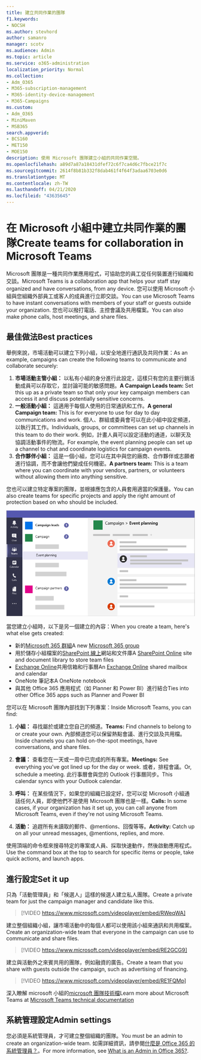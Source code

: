 ```yaml
---
title: 建立共同作業的團隊
f1.keywords:
- NOCSH
ms.author: stevhord
author: samanro
manager: scotv
ms.audience: Admin
ms.topic: article
ms.service: o365-administration
localization_priority: Normal
ms.collection:
- Adm_O365
- M365-subscription-management
- M365-identity-device-management
- M365-Campaigns
ms.custom:
- Adm_O365
- MiniMaven
- MSB365
search.appverid:
- BCS160
- MET150
- MOE150
description: 使用 Microsoft 團隊建立小組的共同作業空間。
ms.openlocfilehash: a89d7a87a18431dfef72c6f7ca4d6c7fbce21f7c
ms.sourcegitcommit: 2614f8b81b332f8dab461f4f64f3adaa6703e0d6
ms.translationtype: MT
ms.contentlocale: zh-TW
ms.lasthandoff: 04/21/2020
ms.locfileid: "43635645"
---
```

# <a name="create-teams-for-collaboration-in-microsoft-teams"></a><span data-ttu-id="51397-103">在 Microsoft 小組中建立共同作業的團隊</span><span class="sxs-lookup"><span data-stu-id="51397-103">Create teams for collaboration in Microsoft Teams</span></span>

<span data-ttu-id="51397-104">Microsoft 團隊是一種共同作業應用程式，可協助您的員工從任何裝置進行組織和交談。</span><span class="sxs-lookup"><span data-stu-id="51397-104">Microsoft Teams is a collaboration app that helps your staff stay organized and have conversations, from any device.</span></span> <span data-ttu-id="51397-105">您可以使用 Microsoft 小組與您組織外部員工或客人的成員進行立即交談。</span><span class="sxs-lookup"><span data-stu-id="51397-105">You can use Microsoft Teams to have instant conversations with members of your staff or guests outside your organization.</span></span> <span data-ttu-id="51397-106">您也可以撥打電話、主控會議及共用檔案。</span><span class="sxs-lookup"><span data-stu-id="51397-106">You can also make phone calls, host meetings, and share files.</span></span>

## <a name="best-practices"></a><span data-ttu-id="51397-107">最佳做法</span><span class="sxs-lookup"><span data-stu-id="51397-107">Best practices</span></span>

<span data-ttu-id="51397-108">舉例來說，市場活動可以建立下列小組，以安全地進行通訊及共同作業：</span><span class="sxs-lookup"><span data-stu-id="51397-108">As an example, campaigns can create the following teams to communicate and collaborate securely:</span></span>

1. <span data-ttu-id="51397-109">**市場活動主管小組：** 以私有小組的身分進行此設定，這樣只有您的主要行銷活動成員可以存取它，並討論可能的敏感問題。</span><span class="sxs-lookup"><span data-stu-id="51397-109">**A Campaign Leads team:** Set this up as a private team so that only your key campaign members can access it and discuss potentially sensitive concerns.</span></span>
2. <span data-ttu-id="51397-110">**一般活動小組：** 這適用于每個人使用的日常通訊和工作。</span><span class="sxs-lookup"><span data-stu-id="51397-110">**A general Campaign team:** This is for everyone to use for day to day communications and work.</span></span> <span data-ttu-id="51397-111">個人、群組或委員會可以在此小組中設定頻道，以執行其工作。</span><span class="sxs-lookup"><span data-stu-id="51397-111">Individuals, groups, or committees can set up channels in this team to do their work.</span></span> <span data-ttu-id="51397-112">例如，計畫人員可以設定活動的通道，以聊天及協調活動事件的物流。</span><span class="sxs-lookup"><span data-stu-id="51397-112">For example, the event planning people can set up a channel to chat and coordinate logistics for campaign events.</span></span>
3. <span data-ttu-id="51397-113">**合作夥伴小組：** 這是一個小組，您可以在其中與您的廠商、合作夥伴或志願者進行協調，而不會讓他們變成任何機密。</span><span class="sxs-lookup"><span data-stu-id="51397-113">**A partners team:** This is a team where you can coordinate with your vendors, partners, or volunteers without allowing them into anything sensitive.</span></span>

<span data-ttu-id="51397-114">您也可以建立特定專案的團隊，並根據應包含的人員套用適當的保護量。</span><span class="sxs-lookup"><span data-stu-id="51397-114">You can also create teams for specific projects and apply the right amount of protection based on who should be included.</span></span> 

![Microsoft 小組視窗的圖表，具有三個不同的小組，可讓您進行安全的通訊和協同作業](../media/m365-democracy-teams-collab.png)

<span data-ttu-id="51397-116">當您建立小組時，以下是另一個建立的內容：</span><span class="sxs-lookup"><span data-stu-id="51397-116">When you create a team, here's what else gets created:</span></span>

- <span data-ttu-id="51397-117">新的[Microsoft 365 群組](https://docs.microsoft.com/MicrosoftTeams/office-365-groups)</span><span class="sxs-lookup"><span data-stu-id="51397-117">A new [Microsoft 365 group](https://docs.microsoft.com/MicrosoftTeams/office-365-groups)</span></span>
- <span data-ttu-id="51397-118">用於儲存小組檔案的[SharePoint 線上](https://docs.microsoft.com/MicrosoftTeams/sharepoint-onedrive-interact)網站和文件庫</span><span class="sxs-lookup"><span data-stu-id="51397-118">A [SharePoint Online](https://docs.microsoft.com/MicrosoftTeams/sharepoint-onedrive-interact) site and document library to store team files</span></span>
- <span data-ttu-id="51397-119">[Exchange Online](https://docs.microsoft.com/MicrosoftTeams/exchange-teams-interact)共用信箱和行事曆</span><span class="sxs-lookup"><span data-stu-id="51397-119">An [Exchange Online](https://docs.microsoft.com/MicrosoftTeams/exchange-teams-interact) shared mailbox and calendar</span></span>
- <span data-ttu-id="51397-120">OneNote 筆記本</span><span class="sxs-lookup"><span data-stu-id="51397-120">A OneNote notebook</span></span>
- <span data-ttu-id="51397-121">與其他 Office 365 應用程式（如 Planner 和 Power BI）進行結合</span><span class="sxs-lookup"><span data-stu-id="51397-121">Ties into other Office 365 apps such as Planner and Power BI</span></span>

<span data-ttu-id="51397-122">您可以在 Microsoft 團隊內部找到下列專案：</span><span class="sxs-lookup"><span data-stu-id="51397-122">Inside Microsoft Teams, you can find:</span></span>
1. <span data-ttu-id="51397-123">**小組：** 尋找屬於或建立您自己的頻道。</span><span class="sxs-lookup"><span data-stu-id="51397-123">**Teams:** Find channels to belong to or create your own.</span></span> <span data-ttu-id="51397-124">內部頻道您可以保留熱點會議、進行交談及共用檔。</span><span class="sxs-lookup"><span data-stu-id="51397-124">Inside channels you can hold on-the-spot meetings, have conversations, and share files.</span></span>

2. <span data-ttu-id="51397-125">**會議：** 查看您在一天或一周中已完成的所有專案。</span><span class="sxs-lookup"><span data-stu-id="51397-125">**Meetings:** See everything you've got lined up for the day or week.</span></span> <span data-ttu-id="51397-126">或者，排程會議。</span><span class="sxs-lookup"><span data-stu-id="51397-126">Or, schedule a meeting.</span></span> <span data-ttu-id="51397-127">此行事曆會與您的 Outlook 行事曆同步。</span><span class="sxs-lookup"><span data-stu-id="51397-127">This calendar syncs with your Outlook calendar.</span></span>
 
3. <span data-ttu-id="51397-128">**呼叫：** 在某些情況下，如果您的組織已設定好，您可以從 Microsoft 小組通話任何人員，即使他們不是使用 Microsoft 團隊也是一樣。</span><span class="sxs-lookup"><span data-stu-id="51397-128">**Calls:** In some cases, if your organization has it set up, you can call anyone from Microsoft Teams, even if they're not using Microsoft Teams.</span></span>

4. <span data-ttu-id="51397-129">**活動：** 追趕所有未讀取的郵件、@mentions、回復等等。</span><span class="sxs-lookup"><span data-stu-id="51397-129">**Activity:** Catch up on all your unread messages, @mentions, replies, and more.</span></span> 

<span data-ttu-id="51397-130">使用頂端的命令框來搜尋特定的專案或人員、採取快速動作，然後啟動應用程式。</span><span class="sxs-lookup"><span data-stu-id="51397-130">Use the command box at the top to search for specific items or people, take quick actions, and launch apps.</span></span>


## <a name="set-it-up"></a><span data-ttu-id="51397-131">進行設定</span><span class="sxs-lookup"><span data-stu-id="51397-131">Set it up</span></span>


<span data-ttu-id="51397-132">只為「活動管理員」和「候選人」這樣的候選人建立私人團隊。</span><span class="sxs-lookup"><span data-stu-id="51397-132">Create a private team for just the campaign manager and candidate like this.</span></span> 

> [!VIDEO https://www.microsoft.com/videoplayer/embed/RWeqWA]

<span data-ttu-id="51397-133">建立整個組織小組，讓市場活動中的每個人都可以使用該小組來通訊和共用檔案。</span><span class="sxs-lookup"><span data-stu-id="51397-133">Create an organization-wide team that everyone in the campaign can use to communicate and share files.</span></span>

> [!VIDEO https://www.microsoft.com/videoplayer/embed/RE2GCG9]

<span data-ttu-id="51397-134">建立與活動外之來賓共用的團隊，例如融資的廣告。</span><span class="sxs-lookup"><span data-stu-id="51397-134">Create a team that you share with guests outside the campaign, such as advertising of financing.</span></span>

> [!VIDEO https://www.microsoft.com/videoplayer/embed/RE1FQMp]

<span data-ttu-id="51397-135">深入瞭解 microsoft 小組的[microsoft 團隊技術檔](https://docs.microsoft.com/microsoftteams/microsoft-teams)</span><span class="sxs-lookup"><span data-stu-id="51397-135">Learn more about Microsoft Teams at [Microsoft Teams technical documentation](https://docs.microsoft.com/microsoftteams/microsoft-teams)</span></span>

## <a name="admin-settings"></a><span data-ttu-id="51397-136">系統管理設定</span><span class="sxs-lookup"><span data-stu-id="51397-136">Admin settings</span></span>

<span data-ttu-id="51397-137">您必須是系統管理員，才可建立整個組織的團隊。</span><span class="sxs-lookup"><span data-stu-id="51397-137">You must be an admin to create an organization-wide team.</span></span> <span data-ttu-id="51397-138">如需詳細資訊，請參閱[什麼是 Office 365 的系統管理員？](https://support.office.com/article/what-is-an-admin-e123627e-4892-4461-b9aa-1b6d57a5cfa4?ui=en-US&rs=en-US&ad=US)。</span><span class="sxs-lookup"><span data-stu-id="51397-138">For more information, see [What is an Admin in Office 365?](https://support.office.com/article/what-is-an-admin-e123627e-4892-4461-b9aa-1b6d57a5cfa4?ui=en-US&rs=en-US&ad=US).</span></span>
  
